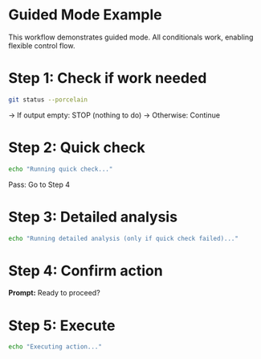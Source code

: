 # Guided Mode Example

This workflow demonstrates guided mode. All conditionals work, enabling flexible control flow.

# Step 1: Check if work needed

```bash quiet
git status --porcelain
```

→ If output empty: STOP (nothing to do)
→ Otherwise: Continue

# Step 2: Quick check

```bash
echo "Running quick check..."
```

Pass: Go to Step 4

# Step 3: Detailed analysis

```bash
echo "Running detailed analysis (only if quick check failed)..."
```

# Step 4: Confirm action

**Prompt:** Ready to proceed?

# Step 5: Execute

```bash
echo "Executing action..."
```
